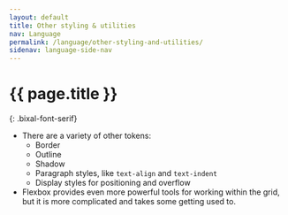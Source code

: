 ```yaml
---
layout: default
title: Other styling & utilities
nav: Language
permalink: /language/other-styling-and-utilities/
sidenav: language-side-nav
---
```

# {{ page.title }}
{: .bixal-font-serif}

- There are a variety of other tokens:
  - Border
  - Outline
  - Shadow
  - Paragraph styles, like `text-align` and `text-indent`
  - Display styles for positioning and overflow
- Flexbox provides even more powerful tools for working within the grid, but it is more complicated and takes some getting used to.